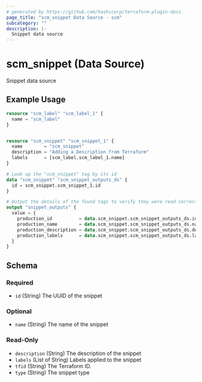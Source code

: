 ```yaml
---
# generated by https://github.com/hashicorp/terraform-plugin-docs
page_title: "scm_snippet Data Source - scm"
subcategory: ""
description: |-
  Snippet data source
---
```


# scm_snippet (Data Source)

Snippet data source

## Example Usage

```terraform
resource "scm_label" "scm_label_1" {
  name = "scm_label"
}


resource "scm_snippet" "scm_snippet_1" {
  name        = "scm_snippet"
  description = "Adding a Description from Terraform"
  labels      = [scm_label.scm_label_1.name]
}

# Look up the "scm_snippet" tag by its id
data "scm_snippet" "scm_snippet_outputs_ds" {
  id = scm_snippet.scm_snippet_1.id
}

# Output the details of the found tags to verify they were read correctly.
output "snippet_outputs" {
  value = {
    production_id          = data.scm_snippet.scm_snippet_outputs_ds.id
    production_name        = data.scm_snippet.scm_snippet_outputs_ds.name
    production_description = data.scm_snippet.scm_snippet_outputs_ds.description
    production_labels      = data.scm_snippet.scm_snippet_outputs_ds.labels
  }
}
```

<!-- schema generated by tfplugindocs -->
## Schema

### Required

- `id` (String) The UUID of the snippet

### Optional

- `name` (String) The name of the snippet

### Read-Only

- `description` (String) The description of the snippet
- `labels` (List of String) Labels applied to the snippet
- `tfid` (String) The Terraform ID.
- `type` (String) The snippet type
